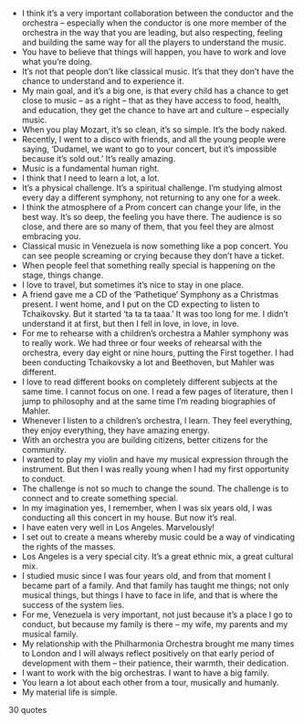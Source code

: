  - I think it’s a very important collaboration between the conductor and the orchestra – especially when the conductor is one more member of the orchestra in the way that you are leading, but also respecting, feeling and building the same way for all the players to understand the music.
 - You have to believe that things will happen, you have to work and love what you’re doing.
 - It’s not that people don’t like classical music. It’s that they don’t have the chance to understand and to experience it.
 - My main goal, and it’s a big one, is that every child has a chance to get close to music – as a right – that as they have access to food, health, and education, they get the chance to have art and culture – especially music.
 - When you play Mozart, it’s so clean, it’s so simple. It’s the body naked.
 - Recently, I went to a disco with friends, and all the young people were saying, ‘Dudamel, we want to go to your concert, but it’s impossible because it’s sold out.’ It’s really amazing.
 - Music is a fundamental human right.
 - I think that I need to learn a lot, a lot.
 - It’s a physical challenge. It’s a spiritual challenge. I’m studying almost every day a different symphony, not returning to any one for a week.
 - I think the atmosphere of a Prom concert can change your life, in the best way. It’s so deep, the feeling you have there. The audience is so close, and there are so many of them, that you feel they are almost embracing you.
 - Classical music in Venezuela is now something like a pop concert. You can see people screaming or crying because they don’t have a ticket.
 - When people feel that something really special is happening on the stage, things change.
 - I love to travel, but sometimes it’s nice to stay in one place.
 - A friend gave me a CD of the ‘Pathetique’ Symphony as a Christmas present. I went home, and I put on the CD expecting to listen to Tchaikovsky. But it started ‘ta ta ta taaa.’ It was too long for me. I didn’t understand it at first, but then I fell in love, in love, in love.
 - For me to rehearse with a children’s orchestra a Mahler symphony was to really work. We had three or four weeks of rehearsal with the orchestra, every day eight or nine hours, putting the First together. I had been conducting Tchaikovsky a lot and Beethoven, but Mahler was different.
 - I love to read different books on completely different subjects at the same time. I cannot focus on one. I read a few pages of literature, then I jump to philosophy and at the same time I’m reading biographies of Mahler.
 - Whenever I listen to a children’s orchestra, I learn. They feel everything, they enjoy everything, they have amazing energy.
 - With an orchestra you are building citizens, better citizens for the community.
 - I wanted to play my violin and have my musical expression through the instrument. But then I was really young when I had my first opportunity to conduct.
 - The challenge is not so much to change the sound. The challenge is to connect and to create something special.
 - In my imagination yes, I remember, when I was six years old, I was conducting all this concert in my house. But now it’s real.
 - I have eaten very well in Los Angeles. Marvelously!
 - I set out to create a means whereby music could be a way of vindicating the rights of the masses.
 - Los Angeles is a very special city. It’s a great ethnic mix, a great cultural mix.
 - I studied music since I was four years old, and from that moment I became part of a family. And that family has taught me things; not only musical things, but things I have to face in life, and that is where the success of the system lies.
 - For me, Venezuela is very important, not just because it’s a place I go to conduct, but because my family is there – my wife, my parents and my musical family.
 - My relationship with the Philharmonia Orchestra brought me many times to London and I will always reflect positively on that early period of development with them – their patience, their warmth, their dedication.
 - I want to work with the big orchestras. I want to have a big family.
 - You learn a lot about each other from a tour, musically and humanly.
 - My material life is simple.

30 quotes